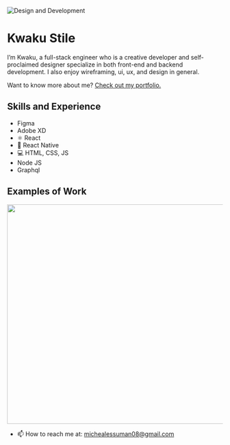 ![Design and Development](https://github.com/adriantwarog/adriantwarog/blob/master/freeCodeCamp.jpg)

# Kwaku Stile
I’m Kwaku, a full-stack engineer who is a creative developer and self-proclaimed designer specialize in both front-end and backend development. I also enjoy wireframing, ui, ux, and design in general.

Want to know more about me? [Check out my portfolio.](https://github.com/)

## Skills and Experience
* Figma
* Adobe XD
* ⚛ React
* 📱 React Native
* 💻 HTML, CSS, JS
* Node JS
* Graphql

## Examples of Work
<img src="https://github.com/adriantwarog/adriantwarog/blob/master/covid19.gif" width="512" >

- 📫 How to reach me at: michealessuman08@gmail.com
